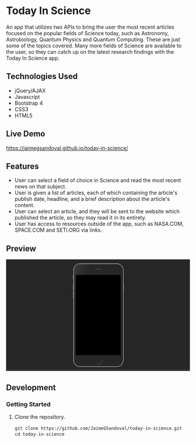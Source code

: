 # Today In Science
An app that utilizes two APIs to bring the user the most recent articles focused on the popular fields of Science today, such as Astronomy, Astrobiology, Quantum Physics and Quantum Computing. These are just some of the topics covered. Many more fields of Science are available to the user, so they can catch up on the latest research findings with the Today In Science app.  

## Technologies Used

- jQuery/AJAX
- Javascript
- Bootstrap 4
- CSS3
- HTML5


## Live Demo

https://jaimegsandoval.github.io/today-in-science/

## Features

- User can select a field of choice in Science and read the most recent news on that subject.
- User is given a list of articles, each of which containing the article's publish date, headline, and a brief description about the article's content.
- User can select an article, and they will be sent to the website which published the article, so they may read it in its entirety.
- User has access to resources outside of the app, such as NASA.COM, SPACE.COM and SETI.ORG via links.

## Preview

![today-in-science](images/today-in-science.gif)

## Development

### Getting Started

1. Clone the repository.

    ```shell
    git clone https://github.com/JaimeGSandoval/today-in-science.git
    cd today-in-science
    ```

